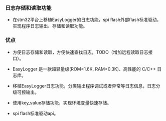 ### 日志存储和读取功能 ###
- 在stm32平台上移植EasyLogger的日志功能，spi flash外部flash标准驱动，实现程序日志输出、存储和读取功能。

### 优点 ###

- 方便日志存储和读取，方便快速查找日志，TODO（增加远程读取日志接口）。

- EasyLogger 是一款超轻量级(ROM<1.6K, RAM<0.3K)、高性能的 C/C++ 日志库。

- 移植EasyLogger日志功能，分类输出程序调试或者异常等日志信息，日志分级可控输出。

- 使用key_value存储功能，实现环境变量快速存储。

- spi flash标准驱动api。



























